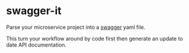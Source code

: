 # swagger-it

Parse your microservice project into a [swagger](https://github.com/swagger-api) 
yaml file.

This turn your workflow around by code first then generate an update to date
API documentation.
